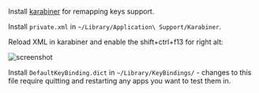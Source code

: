 Install [karabiner](https://pqrs.org/osx/karabiner/) for remapping keys support.

Install `private.xml` in `~/Library/Application\ Support/Karabiner`.

Reload XML in karabiner and enable the shift+ctrl+f13 for right alt:

![screenshot](https://photos-5.dropbox.com/t/2/AAAacDtOxuNnINVGyXqpMtEHu_b-nG4gh9mS_1yJLCEfnw/12/4797840/png/1024x768/3/1430946000/0/2/Screenshot%202015-05-06%2015.35.43.png/CJDrpAIgASACIAMgBCAFKAEoAigD/iwXc99yU7MHdJj2RloY7XNoO_mfYZuOxpGgvz0g51gA)

Install `DefaultKeyBinding.dict` in `~/Library/KeyBindings/` - changes to this file require quitting and restarting any apps you want to test them in.

